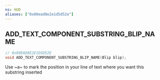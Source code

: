 ```yaml
---
ns: HUD
aliases: ["0x80ead8e2e1d5d52e"]
---
```

## ADD_TEXT_COMPONENT_SUBSTRING_BLIP_NAME

```c
// 0x80EAD8E2E1D5D52E
void ADD_TEXT_COMPONENT_SUBSTRING_BLIP_NAME(Blip blip);
```

Use ~a~ to mark the position in your line of text where you want this substring inserted

